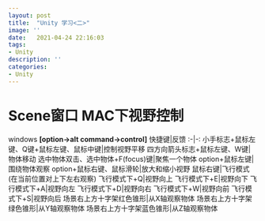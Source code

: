```yaml
---
layout: post
title:  "Unity 学习<二>"
image: ''
date:   2021-04-24 22:16:03
tags:
- Unity
description: ''
categories: 
- Unity
---
```

# Scene窗口 MAC下视野控制 
windows **[option->alt command->control]**
快捷键|反馈
:-|-:
小手标志+鼠标左键、Q键+鼠标左键、鼠标中键|控制视野平移
四方向箭头标志+鼠标左键、W键|物体移动
选中物体双击、选中物体+F(focus)键|聚焦一个物体
option+鼠标左键|围绕物体观察
option+鼠标右键、鼠标滑轮|放大和缩小视野
鼠标右键|飞行模式(在当前位置对上下左右观察)
飞行模式下+Q|视野向上
飞行模式下+E|视野向下
飞行模式下+A|视野向左
飞行模式下+D|视野向右
飞行模式下+W|视野向前
飞行模式下+S|视野向后
场景右上方十字架红色锥形|从X轴观察物体
场景右上方十字架绿色锥形|从Y轴观察物体
场景右上方十字架蓝色锥形|从Z轴观察物体